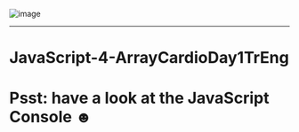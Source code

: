 ![image](https://user-images.githubusercontent.com/58724276/196437387-1e4c0fe3-9fa9-4deb-933c-3d5e7f439182.png)
<hr>

# JavaScript-4-ArrayCardioDay1TrEng

# Psst: have a look at the JavaScript Console ☻


